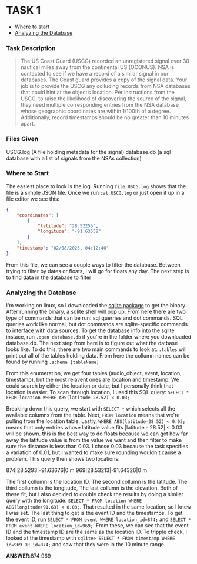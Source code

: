 # TASK 1
- [Where to start](#where-to-start)
- [Analyzing the Database](#analyzing-the-database)

### Task Description
> The US Coast Guard (USCG) recorded an unregistered signal over 30 nautical miles away from the continental US (OCONUS). NSA is contacted to see if we have a record of a similar signal in our databases. The Coast guard provides a copy of the signal data. Your job is to provide the USCG any colluding records from NSA databases that could hint at the object’s location. Per instructions from the USCG, to raise the likelihood of discovering the source of the signal, they need multiple corresponding entries from the NSA database whose geographic coordinates are within 1/100th of a degree. Additionally, record timestamps should be no greater than 10 minutes apart.

### Files Given
USCG.log (A file holding metadata for the signal)
database.db (a sql database with a list of signals from the NSAs collection)

### Where to Start
The easiest place to look is the log. Running `file USCG.log` shows that the file is a simple JSON file. Once we run `cat USCG.log` or just open it up in a file editor we see this:
```json
{
    "coordinates": [
        {
            "latitude": "28.52255",
            "longitude": "-91.63558"
        }
    ],
    "timestamp": "02/08/2023, 04:12:40"
}
```
From this file, we can see a couple ways to filter the database. Between trying to filter by dates or floats, I will go for floats any day. The next step is to find data in the database to filter

### Analyzing the Database
I'm working on linux, so I downloaded the [sqlite package](https://sqlite.org/2023/sqlite-tools-linux-x64-3440200.zip) to get the binary. After running the binary, a sqlite shell will pop up. From here there are two type of commands that can be run: sql querries and dot commands. SQL queries work like normal, but dot commands are sqlite-specific commands to interface with data sources. To get the database info into the sqlite instace, run `.open database.db` if you're in the folder where you downloaded database.db. The next step from here is to figure out what the datbase looks like. To do this, there are two main commands to look at. `.tables` will print out all of the tables holding data. From here the collumn names can be found by running `.schema [tableName]`

From this enumeration, we get four tables (audio_object, event, location, timestamp), but the most relavent ones are location and timestamp. We could search by either the location or date, but I personally think that location is easier. To scan through location, I used this SQL query: `SELECT * FROM location WHERE ABS(latitude-28.52) < 0.03;`

Breaking down this query, we start with `SELECT *` which selects all the available columns from the table. Next, `FROM location` means that we're pulling from the location table. Lastly, `WHERE ABS(latitude-28.52) < 0.03;` means that only entries whose latitude value fits \|latitude - 28.52\| < 0.03 will be shown. this is the best way to do floats because we can get how far away the latitude value is from the value we want and then filter to make sure the distance is less than 0.03. I chose 0.03 because the task specifies a variation of 0.01, but I wanted to make sure rounding wouldn't cause a problem. This query then shows two locations:

874\|28.5293\|-91.63676\|0 m
969\|28.53213\|-91.64326\|0 m

The first collumn is the location ID. The second collumn is the latitude. The third collumn is the longitude, The last collumn is the elevation. Both of these fit, but I also decided to double check the results by doing a similar query with the longitude: `SELECT * FROM location WHERE ABS(longitude+91.63) < 0.03;`. That resulted in the same location, so I knew I was set. The last thing to get is the event ID and the timestamps. To get the event ID, run `SELECT * FROM event WHERE location_id=874;` and `SELECT * FROM event WHERE location_id=969;`. From these, we can see that the event ID and the timestamp ID are the same as the location ID. To tripple check, I looked at the timestamp with `sqlite> SELECT * FROM timestamp WHERE id=969 OR id=874;` and saw that they were in the 10 minute range

**ANSWER**:874 969